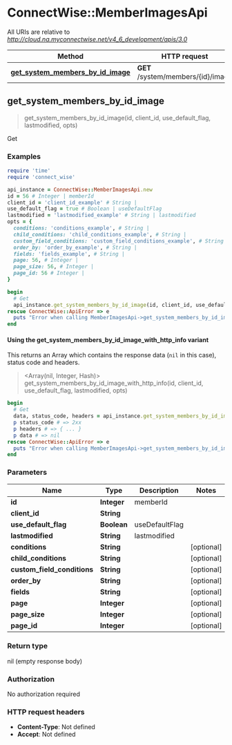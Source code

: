 # ConnectWise::MemberImagesApi

All URIs are relative to *http://cloud.na.myconnectwise.net/v4_6_development/apis/3.0*

| Method | HTTP request | Description |
| ------ | ------------ | ----------- |
| [**get_system_members_by_id_image**](MemberImagesApi.md#get_system_members_by_id_image) | **GET** /system/members/{id}/image | Get |


## get_system_members_by_id_image

> get_system_members_by_id_image(id, client_id, use_default_flag, lastmodified, opts)

Get

### Examples

```ruby
require 'time'
require 'connect_wise'

api_instance = ConnectWise::MemberImagesApi.new
id = 56 # Integer | memberId
client_id = 'client_id_example' # String | 
use_default_flag = true # Boolean | useDefaultFlag
lastmodified = 'lastmodified_example' # String | lastmodified
opts = {
  conditions: 'conditions_example', # String | 
  child_conditions: 'child_conditions_example', # String | 
  custom_field_conditions: 'custom_field_conditions_example', # String | 
  order_by: 'order_by_example', # String | 
  fields: 'fields_example', # String | 
  page: 56, # Integer | 
  page_size: 56, # Integer | 
  page_id: 56 # Integer | 
}

begin
  # Get
  api_instance.get_system_members_by_id_image(id, client_id, use_default_flag, lastmodified, opts)
rescue ConnectWise::ApiError => e
  puts "Error when calling MemberImagesApi->get_system_members_by_id_image: #{e}"
end
```

#### Using the get_system_members_by_id_image_with_http_info variant

This returns an Array which contains the response data (`nil` in this case), status code and headers.

> <Array(nil, Integer, Hash)> get_system_members_by_id_image_with_http_info(id, client_id, use_default_flag, lastmodified, opts)

```ruby
begin
  # Get
  data, status_code, headers = api_instance.get_system_members_by_id_image_with_http_info(id, client_id, use_default_flag, lastmodified, opts)
  p status_code # => 2xx
  p headers # => { ... }
  p data # => nil
rescue ConnectWise::ApiError => e
  puts "Error when calling MemberImagesApi->get_system_members_by_id_image_with_http_info: #{e}"
end
```

### Parameters

| Name | Type | Description | Notes |
| ---- | ---- | ----------- | ----- |
| **id** | **Integer** | memberId |  |
| **client_id** | **String** |  |  |
| **use_default_flag** | **Boolean** | useDefaultFlag |  |
| **lastmodified** | **String** | lastmodified |  |
| **conditions** | **String** |  | [optional] |
| **child_conditions** | **String** |  | [optional] |
| **custom_field_conditions** | **String** |  | [optional] |
| **order_by** | **String** |  | [optional] |
| **fields** | **String** |  | [optional] |
| **page** | **Integer** |  | [optional] |
| **page_size** | **Integer** |  | [optional] |
| **page_id** | **Integer** |  | [optional] |

### Return type

nil (empty response body)

### Authorization

No authorization required

### HTTP request headers

- **Content-Type**: Not defined
- **Accept**: Not defined

